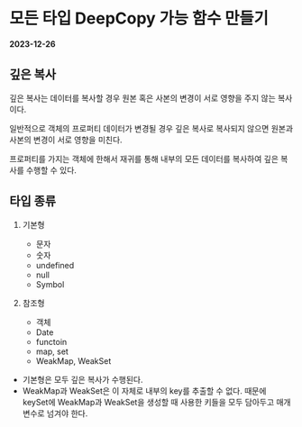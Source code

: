 # 모든 타입 DeepCopy 가능 함수 만들기

**2023-12-26**

## 깊은 복사

깊은 복사는 데이터를 복사할 경우 원본 혹은 사본의 변경이 서로 영향을 주지 않는 복사이다.

일반적으로 객체의 프로퍼티 데이터가 변경될 경우 깊은 복사로 복사되지 않으면 원본과 사본의 변경이 서로 영향을 미친다.

프로퍼티를 가지는 객체에 한해서 재귀를 통해 내부의 모든 데이터를 복사하여 깊은 복사를 수행할 수 있다.

## 타입 종류

1. 기본형

   - 문자
   - 숫자
   - undefined
   - null
   - Symbol

2. 참조형
   - 객체
   - Date
   - functoin
   - map, set
   - WeakMap, WeakSet

- 기본형은 모두 깊은 복사가 수행된다.
- WeakMap과 WeakSet은 이 자체로 내부의 key를 추출할 수 없다. 때문에 keySet에 WeakMap과 WeakSet을 생성할 때 사용한 키들을 모두 담아두고 매개변수로 넘겨야 한다.
